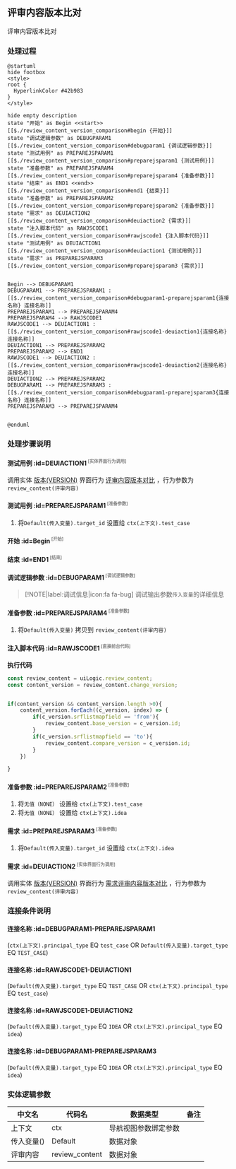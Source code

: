 ## 评审内容版本比对 <!-- {docsify-ignore-all} -->

   评审内容版本比对

### 处理过程

```plantuml
@startuml
hide footbox
<style>
root {
  HyperlinkColor #42b983
}
</style>

hide empty description
state "开始" as Begin <<start>> [[$./review_content_version_comparison#begin {开始}]]
state "调试逻辑参数" as DEBUGPARAM1  [[$./review_content_version_comparison#debugparam1 {调试逻辑参数}]]
state "测试用例" as PREPAREJSPARAM1  [[$./review_content_version_comparison#preparejsparam1 {测试用例}]]
state "准备参数" as PREPAREJSPARAM4  [[$./review_content_version_comparison#preparejsparam4 {准备参数}]]
state "结束" as END1 <<end>> [[$./review_content_version_comparison#end1 {结束}]]
state "准备参数" as PREPAREJSPARAM2  [[$./review_content_version_comparison#preparejsparam2 {准备参数}]]
state "需求" as DEUIACTION2  [[$./review_content_version_comparison#deuiaction2 {需求}]]
state "注入脚本代码" as RAWJSCODE1  [[$./review_content_version_comparison#rawjscode1 {注入脚本代码}]]
state "测试用例" as DEUIACTION1  [[$./review_content_version_comparison#deuiaction1 {测试用例}]]
state "需求" as PREPAREJSPARAM3  [[$./review_content_version_comparison#preparejsparam3 {需求}]]


Begin --> DEBUGPARAM1
DEBUGPARAM1 --> PREPAREJSPARAM1 : [[$./review_content_version_comparison#debugparam1-preparejsparam1{连接名称} 连接名称]]
PREPAREJSPARAM1 --> PREPAREJSPARAM4
PREPAREJSPARAM4 --> RAWJSCODE1
RAWJSCODE1 --> DEUIACTION1 : [[$./review_content_version_comparison#rawjscode1-deuiaction1{连接名称} 连接名称]]
DEUIACTION1 --> PREPAREJSPARAM2
PREPAREJSPARAM2 --> END1
RAWJSCODE1 --> DEUIACTION2 : [[$./review_content_version_comparison#rawjscode1-deuiaction2{连接名称} 连接名称]]
DEUIACTION2 --> PREPAREJSPARAM2
DEBUGPARAM1 --> PREPAREJSPARAM3 : [[$./review_content_version_comparison#debugparam1-preparejsparam3{连接名称} 连接名称]]
PREPAREJSPARAM3 --> PREPAREJSPARAM4


@enduml
```


### 处理步骤说明

#### 测试用例 :id=DEUIACTION1<sup class="footnote-symbol"> <font color=gray size=1>[实体界面行为调用]</font></sup>



调用实体 [版本(VERSION)](module/Base/version.md) 界面行为 [评审内容版本对比](module/Base/version#界面行为) ，行为参数为`review_content(评审内容)`

#### 测试用例 :id=PREPAREJSPARAM1<sup class="footnote-symbol"> <font color=gray size=1>[准备参数]</font></sup>



1. 将`Default(传入变量).target_id` 设置给  `ctx(上下文).test_case`

#### 开始 :id=Begin<sup class="footnote-symbol"> <font color=gray size=1>[开始]</font></sup>




#### 结束 :id=END1<sup class="footnote-symbol"> <font color=gray size=1>[结束]</font></sup>




#### 调试逻辑参数 :id=DEBUGPARAM1<sup class="footnote-symbol"> <font color=gray size=1>[调试逻辑参数]</font></sup>



> [!NOTE|label:调试信息|icon:fa fa-bug]
> 调试输出参数`传入变量`的详细信息

#### 准备参数 :id=PREPAREJSPARAM4<sup class="footnote-symbol"> <font color=gray size=1>[准备参数]</font></sup>



1. 将`Default(传入变量)` 拷贝到  `review_content(评审内容)`

#### 注入脚本代码 :id=RAWJSCODE1<sup class="footnote-symbol"> <font color=gray size=1>[直接前台代码]</font></sup>



<p class="panel-title"><b>执行代码</b></p>

```javascript
const review_content = uiLogic.review_content;
const content_version = review_content.change_version;


if(content_version && content_version.length >0){
    content_version.forEach((c_version, index) => {
        if(c_version.srflistmapfield == 'from'){
            review_content.base_version = c_version.id;
        }
        if(c_version.srflistmapfield == 'to'){
            review_content.compare_version = c_version.id;
        }
    })

}


```

#### 准备参数 :id=PREPAREJSPARAM2<sup class="footnote-symbol"> <font color=gray size=1>[准备参数]</font></sup>



1. 将`无值（NONE）` 设置给  `ctx(上下文).test_case`
2. 将`无值（NONE）` 设置给  `ctx(上下文).idea`

#### 需求 :id=PREPAREJSPARAM3<sup class="footnote-symbol"> <font color=gray size=1>[准备参数]</font></sup>



1. 将`Default(传入变量).target_id` 设置给  `ctx(上下文).idea`

#### 需求 :id=DEUIACTION2<sup class="footnote-symbol"> <font color=gray size=1>[实体界面行为调用]</font></sup>



调用实体 [版本(VERSION)](module/Base/version.md) 界面行为 [需求评审内容版本对比](module/Base/version#界面行为) ，行为参数为`review_content(评审内容)`

### 连接条件说明
#### 连接名称 :id=DEBUGPARAM1-PREPAREJSPARAM1

(```ctx(上下文).principal_type``` EQ ```test_case``` OR ```Default(传入变量).target_type``` EQ ```TEST_CASE```)
#### 连接名称 :id=RAWJSCODE1-DEUIACTION1

(```Default(传入变量).target_type``` EQ ```TEST_CASE``` OR ```ctx(上下文).principal_type``` EQ ```test_case```)
#### 连接名称 :id=RAWJSCODE1-DEUIACTION2

(```Default(传入变量).target_type``` EQ ```IDEA``` OR ```ctx(上下文).principal_type``` EQ ```idea```)
#### 连接名称 :id=DEBUGPARAM1-PREPAREJSPARAM3

(```Default(传入变量).target_type``` EQ ```IDEA``` OR ```ctx(上下文).principal_type``` EQ ```idea```)


### 实体逻辑参数

|    中文名   |    代码名    |  数据类型      |备注 |
| --------| --------| --------  | --------   |
|上下文|ctx|导航视图参数绑定参数||
|传入变量(<i class="fa fa-check"/></i>)|Default|数据对象||
|评审内容|review_content|数据对象||
